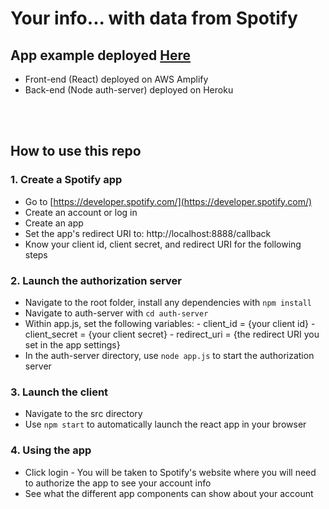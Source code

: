 # Your info... with data from Spotify

## App example deployed [Here](https://master.d1yem99bcuvi6i.amplifyapp.com/)
   - Front-end (React) deployed on AWS Amplify
   - Back-end (Node auth-server) deployed on Heroku
<br />
<br />

## How to use this repo

### 1. Create a Spotify app
   - Go to [https://developer.spotify.com/](https://developer.spotify.com/)
   - Create an account or log in
   - Create an app
   - Set the app's redirect URI to: http://localhost:8888/callback
   - Know your client id, client secret, and redirect URI for the following steps


### 2. Launch the authorization server
   - Navigate to the root folder, install any dependencies with `npm install`
   - Navigate to auth-server with `cd auth-server`
   - Within app.js, set the following variables:
    - client_id = {your client id}
    - client_secret = {your client secret}
    - redirect_uri = {the redirect URI you set in the app settings}
   - In the auth-server directory, use `node app.js` to start the authorization server


### 3. Launch the client
   - Navigate to the src directory
   - Use `npm start` to automatically launch the react app in your browser


### 4. Using the app
   - Click login
    - You will be taken to Spotify's website where you will need to authorize the app to see your account info
   - See what the different app components can show about your account
